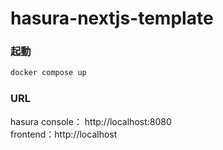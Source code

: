 # hasura-nextjs-template
### 起動
```sh
docker compose up
```

### URL
hasura console： http://localhost:8080<br>
frontend：http://localhost

